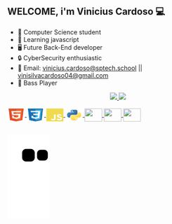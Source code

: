 ## WELCOME, i'm Vinicius Cardoso 💻 

- 🔭 Computer Science student
- 🌱 Learning javascript
- 🖥️ Future Back-End developer
- 🔒 CyberSecurity enthusiastic
- 💬 Email: vinicius.cardoso@sptech.school || vinisilvacardoso04@gmail.com
- 🎸 Bass Player


<div align="center">
  <a href="https://github.com/ViniScardoso">
  <img height="160em" src="https://github-readme-stats.vercel.app/api?username=ViniScardoso&show_icons=true&theme=dracula&include_all_commits=true&count_private=true"/>
  <img height="160em" src="https://github-readme-stats.vercel.app/api/top-langs/?username=ViniScardoso&layout=compact&langs_count=7&theme=dracula"/>
</div>

<div style="display: inline_block"><br>
  <img align="center"  height="30" width="40" src="https://raw.githubusercontent.com/devicons/devicon/master/icons/html5/html5-original.svg">
  <img align="center"  height="30" width="40" src="https://raw.githubusercontent.com/devicons/devicon/master/icons/css3/css3-original.svg">
  <img align="center"  height="30" width="40" src="https://raw.githubusercontent.com/devicons/devicon/master/icons/javascript/javascript-plain.svg">
  <img align="center"  height="30" width="40" src="https://raw.githubusercontent.com/devicons/devicon/master/icons/python/python-original.svg">
  <img align="center"  height="30" width="40" src="https://cdn.jsdelivr.net/gh/devicons/devicon/icons/vscode/vscode-original.svg">
  <img align="center"  height="30" width="40" src="https://cdn.jsdelivr.net/gh/devicons/devicon/icons/mysql/mysql-original.svg">
  <img align="center"  height="30" width="40" src="https://cdn.jsdelivr.net/gh/devicons/devicon/icons/linux/linux-original.svg" />
</div>

 ##
  
![Snake animation](https://github.com/ViniScardoso/ViniScardoso/blob/output/github-contribution-grid-snake.svg)
